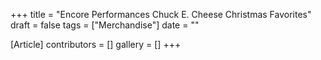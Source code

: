 +++
title = "Encore Performances Chuck E. Cheese Christmas Favorites"
draft = false
tags = ["Merchandise"]
date = ""

[Article]
contributors = []
gallery = []
+++
